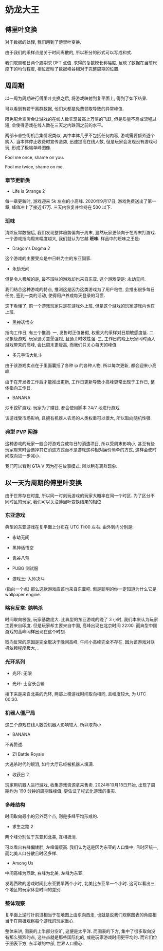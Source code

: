 # 奶龙大王

## 傅里叶变换

对于数据的处理, 我们用到了傅里叶变换.

由于我们的采样点是关于时间离散的, 所以积分的形式可以写成和式.

我们取周和日两个周期求 DFT 点值. 求得的复数模长称幅度, 反映了数据在当前尺度下的均匀程度, 相位反映了数据峰谷相对于完整周期的位置.

## 周周期

以一周为周期进行傅里叶变换之后, 将游戏映射到复平面上, 得到了如下结果.

可以看到有若干离群数据, 他们大都是免费领取导致的异常峰值.

限免配合宣传会让游戏的在线人数实现最高上万倍的飞跃, 但是质量不高或流程过短, 会使得游戏在线人数在三天之内跌回之前的水平。

两部卡普空街机合集情况类似, 其中本体几乎不包括任何内容, 游戏需要额外逐个购入. 当本体停止收费时宣传造势, 迅速提高在线人数, 但是玩家会发现没有游戏可玩, 形成了极端单峰图像.

Fool me once, shame on you.

Fool me twice, shame on me.

### 章节更新类

- Life is Strange 2

<!-- 532210 -->

每一章更新时, 游戏迎来 5k 左右的小高峰. 2020年9月17日, 游戏免费送出了第一章, 峰值冲上了接近47万. 三天内恢复并维持在 500 以下.

### 班味

清除反常数据后, 我们发现整体趋势偏向于周末, 显然玩家更倾向于在周末打游戏. 一个游戏指向周末幅度越大, 我们就认为它越 **班味**. 样品中的班味之王是:

- Dragon's Dogma 2

<!-- 2054970 -->

这个游戏的主要受众是中日韩为主的东亚国家.

- 永劫无间

<!-- 1203220 -->

但是令人费解的是, 最不班味的游戏却也来自东亚. 这个游戏便是: 永劫无间.

我们结合这种游戏的特点, 推测这是因为这类游戏为了用户粘性, 会推出很多每日任务, 签到一类的活动, 使得用户养成每天登录的习惯.

这下看懂了, 前一个游戏玩家只是在游戏外上班, 但是这个游戏的玩家游戏内也在上班.

- 黑神话悟空

<!-- 2358720 -->

指向工作日, 有三个推测: 一, 发售时正值暑假, 权重大的采样对日期敏感度低. 二, 现象级游戏, 玩家通关意愿强烈, 且通关时效性强. 三, 工作日的晚上玩家同时涌入游戏带来的高峰, 会比周末更瘦高, 而我们只关心每天的峰值.

- 多元宇宙大乱斗

<!-- 1818750 -->

由于该游戏卖点在于里面囊括了各种 ip 的各种人物, 所以每次更新, 都会迎来小高峰.

由于在开发者工作后才能推出更新, 工作日更新导致小高峰更常出现于工作日, 整体指向工作日.

- BANANA

<!-- 2923300 -->

炒币挖矿游戏. 玩家为了赚钱, 都会使用脚本 24/7 地进行游戏.

该游戏受市场影响, 且拥有机器人农场的人类权重可以很大, 所以取向随机性强.

### 典型 PVP 网游

这种游戏的玩家一般会将游戏变成每日的消遣项目, 所以受周末影响小, 甚至有些玩家周末时会选择其它消遣方式而不是游戏这种相对廉价简单的方式, 这样会使时间取向进一步减小.

我们可以看到 GTA V 因为存在故事模式, 所以稍有离群现象.

## 以一天为周期的傅里叶变换

由于世界存在时差, 所以同一时刻玩游戏的玩家大概率在同一个时区. 为了区分不同时区的玩家, 我们可以关注傅里叶变换结果的相位.

### 东亚游戏

典型的东亚游戏在复平面上分布在 UTC 11:00 左右. 由外到内分别是: 

- 永劫无间

<!-- 1203220 -->

- 黑神话悟空

<!-- 2358720 -->

- 鬼谷八荒

<!-- 1468810 -->

- PUBG 测试服

<!-- 622590 -->

+ 游戏王: 大师决斗

<!-- 1449850 -->

(指向一个点) 那么这款游戏应该也来自东亚吧. 但是聪明的你一定知道为什么它是 wallpaper engine.

### 略有反常: 鹅鸭杀

<!-- 1568590 -->

时间取向极强, 玩家基数庞大. 比典型的东亚游戏的晚了 3 小时, 我们本来认为玩家主要来自印度. 但是玩家却主要来自中国, 高峰出现在北京时间 22:00. 而典型中国游戏的高峰同样出现在这个时刻.

取向反常的原因是完全取决于晚间高峰, 午间小高峰完全不存在. 因为该游戏对联机依赖程度极大, .

### 光环系列

- 光环: 无限

<!-- 1240440 -->

- 光环: 士官长合辑

<!-- 976730 -->

接下来是来自北美的光环, 两部上榜游戏时间取向相同, 且幅度较大, 为 UTC 00:30.

### 机器人僵尸局

这三个游戏在线人数受机器人影响较大, 所以取向小.

- BANANA

<!-- 2923300 -->

不再赘述.

- Z1 Battle Royale

<!-- 433850 -->

大逃杀时代的眼泪, 如今大厅已经被机器人填满.

- 收获日 2

<!-- 218620 -->

玩家用机器人进行游戏, 收集游戏资源拿来售卖. 2024年10月18日开始, 出现了周期约为 190 分钟的周期性峰值, 更佐证了程式化游戏的事实.

### 多峰结构

时间取向最小的另外两个点, 则是多峰平均形成的.

- 求生之路 2

<!-- 550 -->

两个峰分别位于东亚和北美, 互相抵消.

可以看出右峰偏矮胖, 左峰偏瘦高. 我们认为这是因为东亚的人口集中, 且时区统一, 而北美人口分散且时区多样.

- Among Us

<!-- 945360 -->

中间高峰为西欧, 右峰为北美, 左峰为东亚.

发现西欧的游戏时间比东亚要早两个小时, 北美比东亚早一个小时. 这可以看出三个地区的玩家休息时间的差别.

### 整体观察

复平面上逆时针前进相当于在地图上由东向西走, 也就是说我们观察图表的角度相当于在南极观察每个游戏的玩家重心.

整体来讲, 图表的上半部分空旷, 这便是太平洋. 而图表的下方, 集中了很多取向没有那么强烈的点, 这些点就是那些国际化的, 或是玩家游戏时间更平均的. 而它们位于图表下方, 东半球的中部, 世界人口重心.
